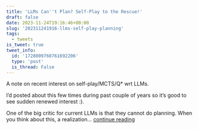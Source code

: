 ```yaml
---
title: 'LLMs Can''t Plan? Self-Play to the Rescue!'
draft: false
date: 2023-11-24T19:16:46+00:00
slug: '202311241916-llms-self-play-planning'
tags:
  - tweets
is_tweet: true
tweet_info:
  id: '1728009760761692206'
  type: 'post'
  is_thread: False
---
```




A note on recent interest on self-play/MCTS/Q* wrt LLMs. 

I’d posted about this few times during past couple of years so it’s good to see sudden renewed interest :).

One of the big critic for current LLMs is that they cannot do planning. When you think about this, a realization… [continue reading](https://x.com/sytelus/status/1728009760761692206)
